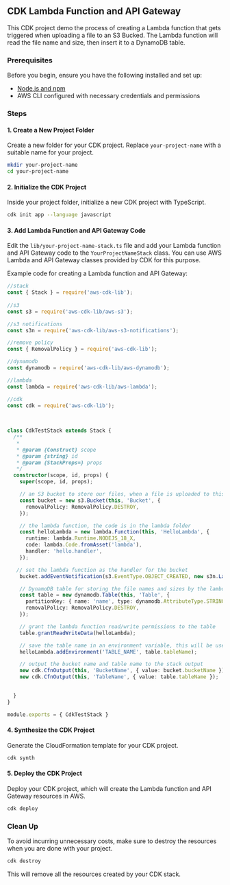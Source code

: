 ## CDK Lambda Function and API Gateway

This CDK project demo the process of creating a Lambda function that gets triggered when uploading a file to an S3 Bucked. The Lambda function will read the file name and size, then insert it to a DynamoDB table.

### Prerequisites

Before you begin, ensure you have the following installed and set up:

- [Node.js and npm](https://nodejs.org/en/download/)
- AWS CLI configured with necessary credentials and permissions

### Steps

#### 1. **Create a New Project Folder**

Create a new folder for your CDK project. Replace `your-project-name` with a suitable name for your project.

```bash
mkdir your-project-name
cd your-project-name
```

#### 2. **Initialize the CDK Project**

Inside your project folder, initialize a new CDK project with TypeScript.

```bash
cdk init app --language javascript
```


#### 3. **Add Lambda Function and API Gateway Code**

Edit the `lib/your-project-name-stack.ts` file and add your Lambda function and API Gateway code to the `YourProjectNameStack` class. You can use AWS Lambda and API Gateway classes provided by CDK for this purpose.

Example code for creating a Lambda function and API Gateway:

```typescript
//stack
const { Stack } = require('aws-cdk-lib');
 
//s3
const s3 = require('aws-cdk-lib/aws-s3');

//s3 notifications
const s3n = require('aws-cdk-lib/aws-s3-notifications');

//remove policy
const { RemovalPolicy } = require('aws-cdk-lib');

//dynamodb
const dynamodb = require('aws-cdk-lib/aws-dynamodb');

//lambda
const lambda = require('aws-cdk-lib/aws-lambda');

//cdk
const cdk = require('aws-cdk-lib');
 
 

class CdkTestStack extends Stack {
  /**
   *
   * @param {Construct} scope
   * @param {string} id
   * @param {StackProps=} props
   */
  constructor(scope, id, props) {
    super(scope, id, props);

    // an S3 bucket to store our files, when a file is uploaded to this bucket, it will trigger the lambda function
    const bucket = new s3.Bucket(this, 'Bucket', {
      removalPolicy: RemovalPolicy.DESTROY,
    });

    // the lambda function, the code is in the lambda folder
    const helloLambda = new lambda.Function(this, 'HelloLambda', {
      runtime: lambda.Runtime.NODEJS_18_X,
      code: lambda.Code.fromAsset('lambda'),
      handler: 'hello.handler',
    });

   // set the lambda function as the handler for the bucket
    bucket.addEventNotification(s3.EventType.OBJECT_CREATED, new s3n.LambdaDestination(helloLambda));  

    // DynamoDB table for storing the file names and sizes by the lambda function
    const table = new dynamodb.Table(this, 'Table', {
      partitionKey: { name: 'name', type: dynamodb.AttributeType.STRING },
      removalPolicy: RemovalPolicy.DESTROY,
    });

    // grant the lambda function read/write permissions to the table
    table.grantReadWriteData(helloLambda);

    // save the table name in an environment variable, this will be used by the lambda function
    helloLambda.addEnvironment('TABLE_NAME', table.tableName);

    // output the bucket name and table name to the stack output
    new cdk.CfnOutput(this, 'BucketName', { value: bucket.bucketName });
    new cdk.CfnOutput(this, 'TableName', { value: table.tableName });

    
  }
}

module.exports = { CdkTestStack }


```

 

#### 4. **Synthesize the CDK Project**

Generate the CloudFormation template for your CDK project.

```bash
cdk synth
```

#### 5. **Deploy the CDK Project**

Deploy your CDK project, which will create the Lambda function and API Gateway resources in AWS.

```bash
cdk deploy
```

### Clean Up

To avoid incurring unnecessary costs, make sure to destroy the resources when you are done with your project.

```bash
cdk destroy
```

This will remove all the resources created by your CDK stack.